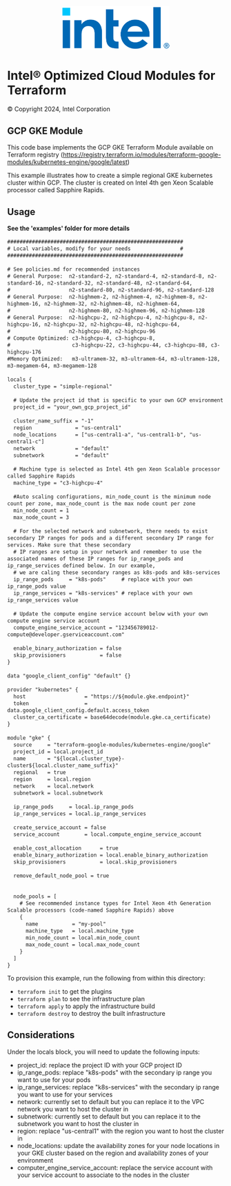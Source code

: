 <p align="center">
  <img src="https://github.com/intel/terraform-intel-gcp-gke/blob/main/images/logo-classicblue-800px.png?raw=true" alt="Intel Logo" width="250"/>
</p>

# Intel® Optimized Cloud Modules for Terraform

© Copyright 2024, Intel Corporation

## GCP GKE Module

This code base implements the GCP GKE Terraform Module available on Terraform registry (https://registry.terraform.io/modules/terraform-google-modules/kubernetes-engine/google/latest)

This example illustrates how to create a simple regional GKE kubernetes cluster within GCP. The cluster is created on Intel 4th gen Xeon Scalable processor called Sapphire Rapids.


## Usage

**See the 'examples' folder for more details**

```hcl
#########################################################
# Local variables, modify for your needs                #
#########################################################

# See policies.md for recommended instances
# General Purpose:  n2-standard-2, n2-standard-4, n2-standard-8, n2-standard-16, n2-standard-32, n2-standard-48, n2-standard-64,
#                   n2-standard-80, n2-standard-96, n2-standard-128
# General Purpose:  n2-highmem-2, n2-highmem-4, n2-highmem-8, n2-highmem-16, n2-highmem-32, n2-highmem-48, n2-highmem-64,
#                   n2-highmem-80, n2-highmem-96, n2-highmem-128
# General Purpose:  n2-highcpu-2, n2-highcpu-4, n2-highcpu-8, n2-highcpu-16, n2-highcpu-32, n2-highcpu-48, n2-highcpu-64,
#                   n2-highcpu-80, n2-highcpu-96
# Compute Optimized: c3-highcpu-4, c3-highcpu-8,
#                    c3-highcpu-22, c3-highcpu-44, c3-highcpu-88, c3-highcpu-176
#Memory Optimized:   m3-ultramem-32, m3-ultramem-64, m3-ultramem-128, m3-megamem-64, m3-megamem-128

locals {
  cluster_type = "simple-regional"

  # Update the project id that is specific to your own GCP environment
  project_id = "your_own_gcp_project_id"

  cluster_name_suffix = "-1"
  region              = "us-central1"
  node_locations      = ["us-central1-a", "us-central1-b", "us-central1-c"]
  network             = "default"
  subnetwork          = "default"

  # Machine type is selected as Intel 4th gen Xeon Scalable processor called Sapphire Rapids
  machine_type = "c3-highcpu-4"

  #Auto scaling configurations, min_node_count is the minimum node count per zone, max_node_count is the max node count per zone
  min_node_count = 1
  max_node_count = 3

  # For the selected network and subnetwork, there needs to exist secondary IP ranges for pods and a different secondary IP range for services. Make sure that these secondary
  # IP ranges are setup in your network and remember to use the associated names of these IP ranges for ip_range_pods and ip_range_services defined below. In our example,
  # we are caling these secondary ranges as k8s-pods and k8s-services
  ip_range_pods     = "k8s-pods"     # replace with your own ip_range_pods value
  ip_range_services = "k8s-services" # replace with your own ip_range_services value

  # Update the compute engine service account below with your own compute engine service account
  compute_engine_service_account = "123456789012-compute@developer.gserviceaccount.com"

  enable_binary_authorization = false
  skip_provisioners           = false
}

data "google_client_config" "default" {}

provider "kubernetes" {
  host                   = "https://${module.gke.endpoint}"
  token                  = data.google_client_config.default.access_token
  cluster_ca_certificate = base64decode(module.gke.ca_certificate)
}

module "gke" {
  source     = "terraform-google-modules/kubernetes-engine/google"
  project_id = local.project_id
  name       = "${local.cluster_type}-cluster${local.cluster_name_suffix}"
  regional   = true
  region     = local.region
  network    = local.network
  subnetwork = local.subnetwork

  ip_range_pods     = local.ip_range_pods
  ip_range_services = local.ip_range_services

  create_service_account = false
  service_account        = local.compute_engine_service_account

  enable_cost_allocation      = true
  enable_binary_authorization = local.enable_binary_authorization
  skip_provisioners           = local.skip_provisioners

  remove_default_node_pool = true


  node_pools = [
    # See recommended instance types for Intel Xeon 4th Generation Scalable processors (code-named Sapphire Rapids) above
    {
      name           = "my-pool"
      machine_type   = local.machine_type
      min_node_count = local.min_node_count
      max_node_count = local.max_node_count
    }
  ]
}
```

To provision this example, run the following from within this directory:
- `terraform init` to get the plugins
- `terraform plan` to see the infrastructure plan
- `terraform apply` to apply the infrastructure build
- `terraform destroy` to destroy the built infrastructure


## Considerations  

Under the locals block, you will need to update the following inputs: 
- project_id: replace the project ID with your GCP project ID 
- ip_range_pods: replace "k8s-pods" with the secondary ip range you want to use for your pods 
- ip_range_services: replace "k8s-services" with the secondary ip range you want to use for your services
- network: currently set to default but you can replace it to the VPC network you want to host the cluster in 
- subnetwork: currently set to default but you can replace it to the subnetwork you want to host the cluster in 
- region: replace "us-central1" with the region you want to host the cluster in 
- node_locations: update the availability zones for your node locations in your GKE cluster based on the region and availability zones of your environment
- computer_engine_service_account: replace the service account with your service account to associate to the nodes in the cluster
